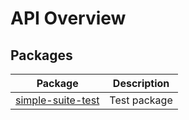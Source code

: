 
# API Overview

## Packages

|  Package | Description |
|  --- | --- |
|  [simple-suite-test](./simple-suite-test) | Test package |

